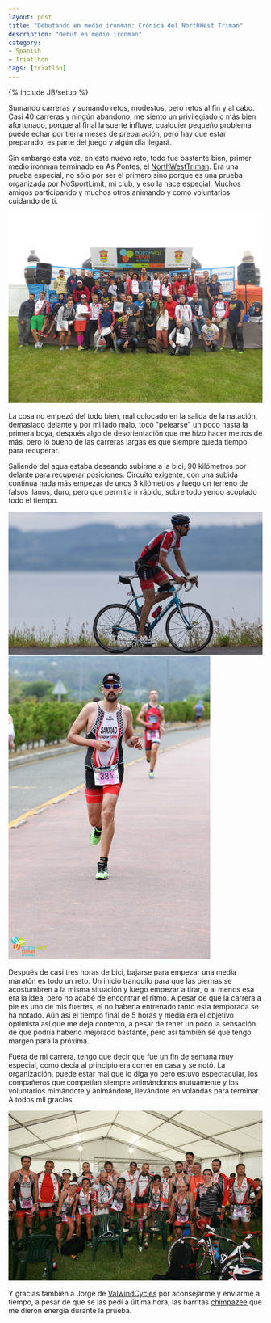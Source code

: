 ```yaml
---
layout: post
title: "Debutando en medio ironman: Crónica del NorthWest Triman"
description: "Debut en medio ironman"
category: 
- Spanish
- Triatlhon
tags: [triatlón]
---
```

{% include JB/setup %}

Sumando carreras y sumando retos, modestos, pero retos al fin y al cabo. Casi 40 carreras y ningún abandono, me siento un privilegiado o más bien afortunado, porque al final la suerte influye, cualquier pequeño problema puede echar por tierra meses de preparación, pero hay que estar preparado, es parte del juego y algún día llegará.

Sin embargo esta vez, en este nuevo reto, todo fue bastante bien, primer medio ironman terminado en As Pontes, el [NorthWestTriman](http://northwesttriman). Era una prueba especial, no sólo por ser el primero sino porque es una prueba organizada por [NoSportLimit](http://nosportlimit.com), mi club, y eso la hace especial. Muchos amigos participando y muchos otros animando y como voluntarios cuidando de ti.

![northwesttriman](/assets/images/posts/northwesttriman-antes.jpg)

La cosa no empezó del todo bien, mal colocado en la salida de la natación, demasiado delante y por mi lado malo, tocó "pelearse" un poco hasta la primera boya, después algo de desorientación que me hizo hacer metros de más, pero lo bueno de las carreras largas es que siempre queda tiempo para recuperar.

Saliendo del agua estaba deseando subirme a la bici, 90 kilómetros por delante para recuperar posiciones. Circuito exigente, con una subida continua nada más empezar de unos 3 kilómetros y luego un terreno de falsos llanos, duro, pero que permitía ir rápido, sobre todo yendo acoplado todo el tiempo.

![northwesttriman](/assets/images/posts/northwesttriman-bici.jpg) ![northwesttriman](/assets/images/posts/northwesttriman-carrera.jpg)

Después de casi tres horas de bici, bajarse para empezar una media maratón es todo un reto. Un inicio tranquilo para que las piernas se acostumbren a la misma situación y luego empezar a tirar, o al menos esa era la idea, pero no acabé de encontrar el ritmo. A pesar de que la carrera a pie es uno de mis fuertes, el no haberla entrenado tanto esta temporada se ha notado. Aún así el tiempo final de 5 horas y media era el objetivo optimista así que me deja contento, a pesar de tener un poco la sensación de que podría haberlo mejorado bastante, pero así también śé que tengo margen para la próxima.

Fuera de mi carrera, tengo que decir que fue un fin de semana muy especial, como decía al principio era correr en casa y se notó. La organización, puede estar mal que lo diga yo pero estuvo espectacular, los compañeros que competían siempre animándonos mutuamente y los voluntarios mimándote y animándote, llevándote en volandas para terminar. A todos mil gracias.

![northwesttriman](/assets/images/posts/northwesttriman-despues.jpeg)

Y gracias también a Jorge de [ValwindCycles](http://svalwindcycles.es) por aconsejarme y enviarme a tiempo, a pesar de que se las pedí a última hora, las barritas [chimpazee](http://www.chimpanzeebar.com/) que me dieron energía durante la prueba.

